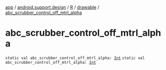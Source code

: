 [app](../../../index.md) / [android.support.design](../../index.md) / [R](../index.md) / [drawable](index.md) / [abc_scrubber_control_off_mtrl_alpha](.)

# abc_scrubber_control_off_mtrl_alpha

`static val abc_scrubber_control_off_mtrl_alpha: `[`Int`](https://kotlinlang.org/api/latest/jvm/stdlib/kotlin/-int/index.html)
`static val abc_scrubber_control_off_mtrl_alpha: `[`Int`](https://kotlinlang.org/api/latest/jvm/stdlib/kotlin/-int/index.html)